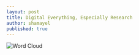 ```yaml
---
layout: post
title: Digital Everything, Especially Research
author: shamayel
published: true
---
```


![Word Cloud](file:///C:/Users/shamayel/Documents/IIT/5th%20Semester/Research%20Methods/wordCloudTextAnalysis.png)
